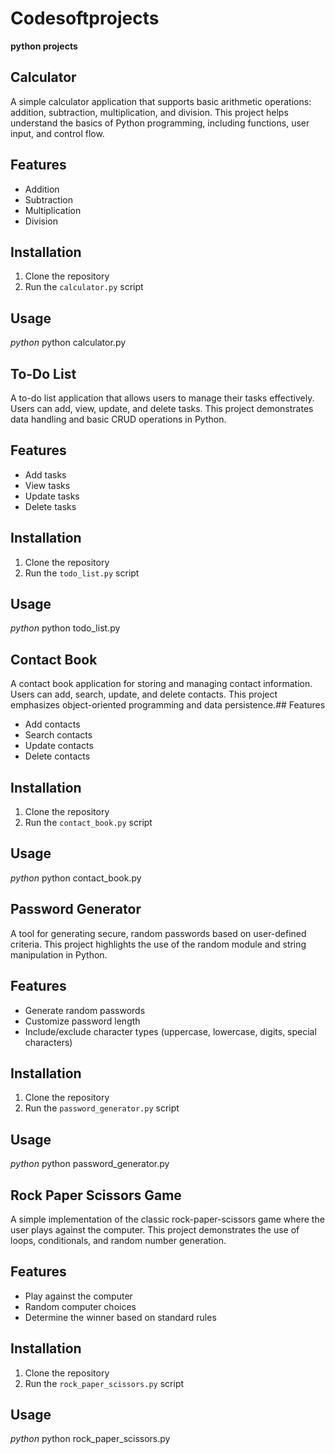 # Codesoftprojects
**python projects**

## Calculator
A simple calculator application that supports basic arithmetic operations: addition, subtraction, multiplication, and division. This project helps understand the basics of Python programming, including functions, user input, and control flow.
## Features
- Addition
- Subtraction
- Multiplication
- Division
## Installation
1. Clone the repository
2. Run the `calculator.py` script
## Usage
*python*
python calculator.py


## To-Do List
A to-do list application that allows users to manage their tasks effectively. Users can add, view, update, and delete tasks. This project demonstrates data handling and basic CRUD operations in Python.
## Features
- Add tasks
- View tasks
- Update tasks
- Delete tasks
## Installation
1. Clone the repository
2. Run the `todo_list.py` script
## Usage
*python*
python todo_list.py


## Contact Book
A contact book application for storing and managing contact information. Users can add, search, update, and delete contacts. This project emphasizes object-oriented programming and data persistence.## Features
- Add contacts
- Search contacts
- Update contacts
- Delete contacts
## Installation
1. Clone the repository
2. Run the `contact_book.py` script
## Usage
*python*
python contact_book.py


## Password Generator
A tool for generating secure, random passwords based on user-defined criteria. This project highlights the use of the random module and string manipulation in Python.
## Features
- Generate random passwords
- Customize password length
- Include/exclude character types (uppercase, lowercase, digits, special characters)
## Installation
1. Clone the repository
2. Run the `password_generator.py` script
## Usage
*python*
python password_generator.py


## Rock Paper Scissors Game
A simple implementation of the classic rock-paper-scissors game where the user plays against the computer. This project demonstrates the use of loops, conditionals, and random number generation.
## Features
- Play against the computer
- Random computer choices
- Determine the winner based on standard rules
## Installation
1. Clone the repository
2. Run the `rock_paper_scissors.py` script

## Usage
*python*
python rock_paper_scissors.py




